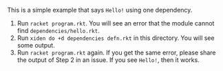 This is a simple example that says `Hello!` using one dependency.

1. Run `racket program.rkt`. You will see an error that the module cannot find `dependencies/hello.rkt`.
2. Run `xiden do +d dependencies defn.rkt` in this directory. You will see some output.
3. Run `racket program.rkt` again. If you get the same error, please share the output of Step 2 in an issue. If you see `Hello!`, then it works.
